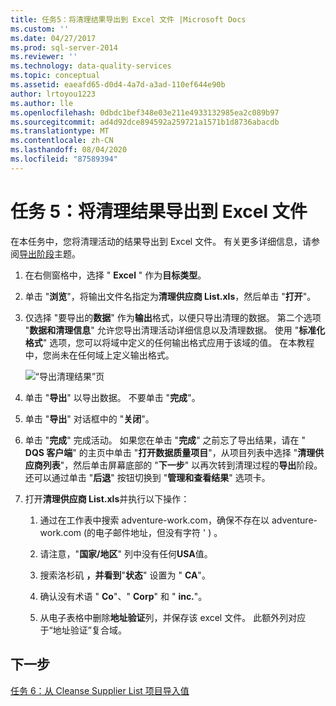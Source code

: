 ```yaml
---
title: 任务5：将清理结果导出到 Excel 文件 |Microsoft Docs
ms.custom: ''
ms.date: 04/27/2017
ms.prod: sql-server-2014
ms.reviewer: ''
ms.technology: data-quality-services
ms.topic: conceptual
ms.assetid: eaeafd65-d0d4-4a7d-a3ad-110ef644e90b
author: lrtoyou1223
ms.author: lle
ms.openlocfilehash: 0dbdc1bef348e03e211e4933132985ea2c089b97
ms.sourcegitcommit: ad4d92dce894592a259721a1571b1d8736abacdb
ms.translationtype: MT
ms.contentlocale: zh-CN
ms.lasthandoff: 08/04/2020
ms.locfileid: "87589394"
---
```

# <a name="task-5-exporting-cleansing-results-to-an-excel-file"></a>任务 5：将清理结果导出到 Excel 文件
  在本任务中，您将清理活动的结果导出到 Excel 文件。 有关更多详细信息，请参阅[导出阶段](https://msdn.microsoft.com/library/hh213061.aspx#Export)主题。  
  
1.  在右侧窗格中，选择 " **Excel** " 作为**目标类型**。  
  
2.  单击 "**浏览**"，将输出文件名指定为**清理供应商 List.xls**，然后单击 "**打开**"。  
  
3.  仅选择 "要导出的**数据**" 作为**输出**格式，以便只导出清理的数据。 第二个选项 "**数据和清理信息**" 允许您导出清理活动详细信息以及清理数据。 使用 "**标准化格式**" 选项，您可以将域中定义的任何输出格式应用于该域的值。 在本教程中，您尚未在任何域上定义输出格式。  
  
     ![“导出清理结果”页](../../2014/tutorials/media/et-exportingcleansingresultstoanexcelfile.jpg "“导出清理结果”页")  
  
4.  单击 "**导出**" 以导出数据。 不要单击 "**完成**"。  
  
5.  单击 "**导出**" 对话框中的 "**关闭**"。  
  
6.  单击 "**完成**" 完成活动。 如果您在单击 "**完成**" 之前忘了导出结果，请在 " **DQS 客户端**" 的主页中单击 "**打开数据质量项目**"，从项目列表中选择 "**清理供应商列表**"，然后单击屏幕底部的 "**下一步**" 以再次转到清理过程的**导出**阶段。 还可以通过单击 "**后退**" 按钮切换到 "**管理和查看结果**" 选项卡。  
  
7.  打开**清理供应商 List.xls**并执行以下操作：  
  
    1.  通过在工作表中搜索 adventure-work.com，确保不存在以 adventure-work.com (的电子邮件地址，但没有字符 ' ) 。  
  
    2.  请注意，"**国家/地区**" 列中没有任何**USA**值。  
  
    3.  搜索洛杉矶 **，并看到**"**状态**" 设置为 " **CA**"。  
  
    4.  确认没有术语 " **Co**"、" **Corp**" 和 " **inc.**"。  
  
    5.  从电子表格中删除**地址验证**列，并保存该 excel 文件。 此额外列对应于“地址验证”复合域。  
  
## <a name="next-step"></a>下一步  
 [任务 6：从 Cleanse Supplier List 项目导入值](../../2014/tutorials/task-6-importing-values-from-the-cleanse-supplier-list-project.md)  
  
  
